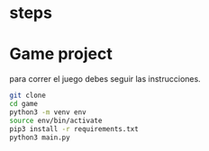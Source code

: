 # steps

# Game project

para correr el juego debes seguir las instrucciones.

```sh
git clone
cd game
python3 -m venv env
source env/bin/activate
pip3 install -r requirements.txt
python3 main.py

```